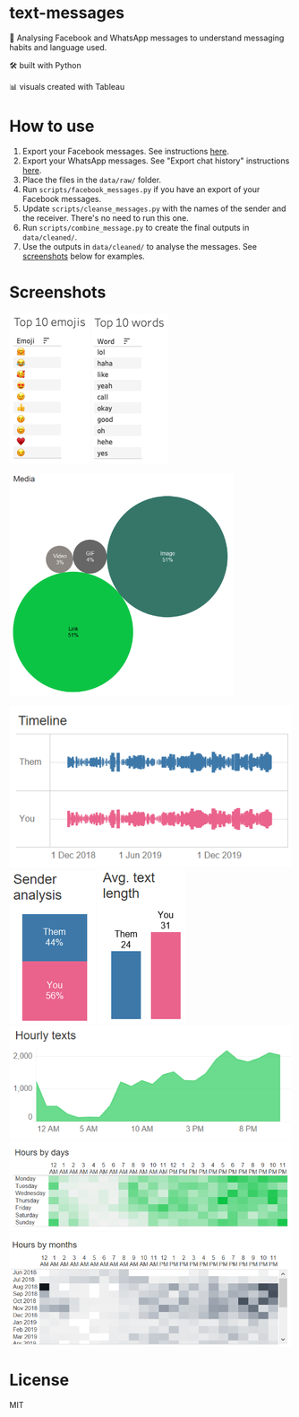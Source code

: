 # text-messages
💬 Analysing Facebook and WhatsApp messages to understand messaging habits and language used. 

🛠 built with Python

📊 visuals created with Tableau

# How to use
 1. Export your Facebook messages. See instructions [here](https://www.facebook.com/help/212802592074644/?ref=u2u).
 2. Export your WhatsApp messages. See "Export chat history" instructions [here](https://faq.whatsapp.com/android/chats/how-to-save-your-chat-history/?lang=en).
 3. Place the files in the `data/raw/` folder. 
 4. Run `scripts/facebook_messages.py` if you have an export of your Facebook messages.
 5. Update `scripts/cleanse_messages.py` with the names of the sender and the receiver. There's no need to run this one.
 6. Run `scripts/combine_message.py` to create the final outputs in `data/cleaned/`.
 7. Use the outputs in `data/cleaned/` to analyse the messages. See [screenshots](#screenshots) below for examples.

# Screenshots
![Top 10 emojis](https://github.com/priyalr/text-messages/blob/master/screenshots/Top%2010%20emojis.png)
![Top 10 words](https://github.com/priyalr/text-messages/blob/master/screenshots/Top%2010%20words.png)

<img src="https://github.com/priyalr/text-messages/blob/master/screenshots/Media%202.PNG" width="400" height="398" title="Media">


![Timeline](https://github.com/priyalr/text-messages/blob/master/screenshots/Timeline.PNG)
![Sender analysis](https://github.com/priyalr/text-messages/blob/master/screenshots/Sender%20analysis.PNG)
![Average text length](https://github.com/priyalr/text-messages/blob/master/screenshots/Avg%20text%20length.PNG)
![Hourly texts](https://github.com/priyalr/text-messages/blob/master/screenshots/Hourly%20texts.PNG)
![Hours by days](https://github.com/priyalr/text-messages/blob/master/screenshots/Hours%20by%20days%202.PNG)
![Hours by months](https://github.com/priyalr/text-messages/blob/master/screenshots/Hours%20by%20months%202.PNG)

# License
MIT
